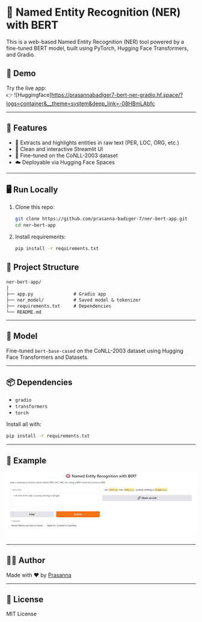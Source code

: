 
# 🧠 Named Entity Recognition (NER) with BERT

This is a web-based Named Entity Recognition (NER) tool powered by a fine-tuned BERT model, built using PyTorch, Hugging Face Transformers, and Gradio.

## 🚀 Demo

Try the live app:  
👉 ![Huggingface]https://prasannabadiger7-bert-ner-gradio.hf.space/?logs=container&__theme=system&deep_link=-08HBmLAbfc

---

## 📌 Features

- 🔎 Extracts and highlights entities in raw text (PER, LOC, ORG, etc.)
- 💬 Clean and interactive Streamlit UI
- 🧠 Fine-tuned on the CoNLL-2003 dataset
- ☁️ Deployable via Hugging Face Spaces

---

## 🖥️ Run Locally

1. Clone this repo:
   ```bash
   git clone https://github.com/prasanna-badiger-7/ner-bert-app.git
   cd ner-bert-app
   ```

2. Install requirements:
   ```bash
   pip install -r requirements.txt
   ```

## 📁 Project Structure

```
ner-bert-app/
│
├── app.py               # Gradio app
├── ner_model/           # Saved model & tokenizer
├── requirements.txt     # Dependencies
└── README.md
```

---

## 🧠 Model

Fine-tuned `bert-base-cased` on the CoNLL-2003 dataset using Hugging Face Transformers and Datasets.

---

## 📦 Dependencies

- `gradio`
- `transformers`
- `torch`

Install all with:
```bash
pip install -r requirements.txt
```

---

## 📸 Example

![Demo Screenshot](demo.jpg)

---

## 🧑‍💻 Author

Made with ❤️ by [Prasanna](https://github.com/prasanna-badiger-7)

---

## 📜 License

MIT License
